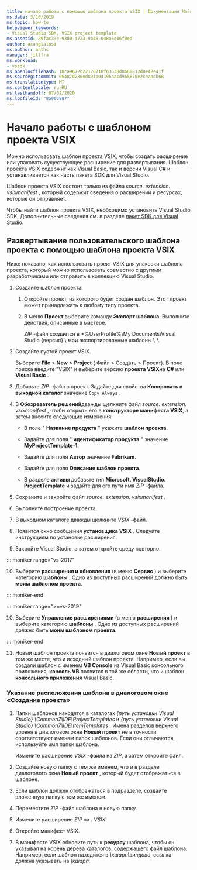 ```yaml
---
title: начало работы с помощью шаблона проекта VSIX | Документация Майкрософт
ms.date: 3/16/2019
ms.topic: how-to
helpviewer_keywords:
- Visual Studio SDK, VSIX project template
ms.assetid: 89fac33e-9380-4723-9b45-048a6e16f0ed
author: acangialosi
ms.author: anthc
manager: jillfra
ms.workload:
- vssdk
ms.openlocfilehash: 18ca9672b22120718f63638d8668812d0e42e41f
ms.sourcegitcommit: 05487d286ed891a04196aacd965870e2ceaadb68
ms.translationtype: MT
ms.contentlocale: ru-RU
ms.lasthandoff: 07/02/2020
ms.locfileid: "85905887"
---
```

# <a name="get-started-with-the-vsix-project-template"></a>Начало работы с шаблоном проекта VSIX

Можно использовать шаблон проекта VSIX, чтобы создать расширение или упаковать существующее расширение для развертывания. Шаблон проекта VSIX содержит как Visual Basic, так и версии Visual C# и устанавливается как часть пакета SDK для Visual Studio.

 Шаблон проекта VSIX состоит только из файла *source. extension. vsixmanifest* , который содержит сведения о расширении и ресурсах, которые он отправляет.

 Чтобы найти шаблон проекта VSIX, необходимо установить Visual Studio SDK. Дополнительные сведения см. в разделе [пакет SDK для Visual Studio](../extensibility/visual-studio-sdk.md).

## <a name="deploy-a-custom-project-template-using-the-vsix-project-template"></a>Развертывание пользовательского шаблона проекта с помощью шаблона проекта VSIX

 Ниже показано, как использовать проект VSIX для упаковки шаблона проекта, который можно использовать совместно с другими разработчиками или отправить в коллекцию Visual Studio.

1. Создайте шаблон проекта.

    1. Откройте проект, из которого будет создан шаблон. Этот проект может принадлежать к любому типу проекта.

    2. В меню **Проект** выберите команду **Экспорт шаблона**. Выполните действия, описанные в мастере.

         *ZIP* -файл создается в *%UserProfile%\My Documents\Visual Studio {версия} \ мои экспортированные шаблоны \\ *.

2. Создайте пустой проект VSIX.

     Выберите **File** > **New** > **Project** ( Файл > Создать > Проект). В поле поиска введите "VSIX" и выберите версию **проекта VSIX**на **C#** или **Visual Basic** .

3. Добавьте *ZIP* -файл в проект. Задайте для свойства **Копировать в выходной каталог** значение `Copy Always` .

4. В **Обозреватель решений**дважды щелкните файл *source. extension. vsixmanifest* , чтобы открыть его в **конструкторе манифеста VSIX**, а затем внесите следующие изменения:

    - В поле " **Название продукта** " укажите **шаблон проекта**.

    - Задайте для поля " **идентификатор продукта** " значение **MyProjectTemplate-1**.

    - Задайте для поля **Автор** значение **Fabrikam**.

    - Задайте для поля **Описание** **шаблон проекта**.

    - В разделе **активы** добавьте тип **Microsoft. VisualStudio. ProjectTemplate** и задайте для его пути имя *ZIP* -файла.

5. Сохраните и закройте файл *source. extension. vsixmanifest* .

6. Выполните построение проекта.

7. В выходном каталоге дважды щелкните *VSIX* -файл.

8. Появится окно сообщения **установщика VSIX** . Следуйте инструкциям по установке расширения.

9. Закройте Visual Studio, а затем откройте среду повторно.

::: moniker range="vs-2017"

10. Выберите **расширения и обновления** (в меню **Сервис** ) и выберите категорию **шаблоны** . Одно из доступных расширений должно быть **моим шаблоном проекта**.

::: moniker-end

::: moniker range=">=vs-2019"

10. Выберите **Управление расширениями** (в меню **расширения** ) и выберите категорию **шаблоны** . Одно из доступных расширений должно быть **моим шаблоном проекта**.

::: moniker-end

11. Новый шаблон проекта появится в диалоговом окне **Новый проект** в том же месте, что и исходный шаблон проекта. Например, если вы создали шаблон с именем **VB Console** из Visual Basic консольного приложения, **консоль VB** появится в той же области, что и шаблон **консольного приложения** Visual Basic.

### <a name="to-specify-the-location-of-the-template-in-the-new-project-dialog-box"></a>Указание расположения шаблона в диалоговом окне «Создание проекта»

1. Папки шаблонов находятся в каталогах *{путь установки Visual Studio} \Common7\IDE\ProjectTemplates* и *{путь установки Visual Studio} \Common7\IDE\ItemTemplates* . Имена разделов верхнего уровня в диалоговом окне **Новый проект** не в точности соответствуют именам папок шаблонов. Если они отличаются, используйте имя папки шаблона.

    Измените расширение *VSIX* -файла на *ZIP*, а затем откройте файл.

2. Создайте новую папку с тем же именем, что и в разделе диалогового окна **Новый проект** , который будет отображаться в шаблоне.

3. Если шаблон должен отображаться в подразделе, создайте вложенную папку с тем же именем.

4. Переместите *ZIP* -файл шаблона в новую папку.

5. Измените расширение *ZIP* на *. VSIX*.

6. Откройте манифест VSIX.

7. В манифесте VSIX обновите путь к **ресурсу** шаблона, чтобы он указывал на корень дерева каталогов, содержащего файл шаблона. Например, если шаблон находится в *\кшарп\виндовс*, ссылка должна указывать на *\кшарп*.
